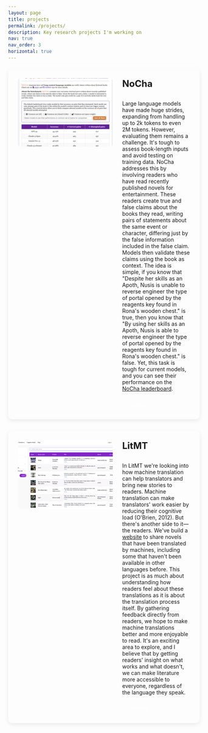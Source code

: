 ```yaml
---
layout: page
title: projects
permalink: /projects/
description: Key research projects I'm working on
nav: true
nav_order: 3
horizontal: true
---
```


<div class="projects-container">
  <!-- Project 1: NoCha -->
  <div class="project-card">
    <div class="project-image">
      <img src="/assets/img/publications/nocha_leaderboard.png" alt="NoCha">
    </div>
    <div class="project-content">
      <h2>NoCha</h2>
      <p>Large language models have made huge strides, expanding from handling up to 2k tokens to even 2M tokens. However, evaluating them remains a challenge. It's tough to assess book-length inputs and avoid testing on training data. NoCha addresses this by involving readers who have read recently published novels for entertainment. These readers create true and false claims about the books they read, writing pairs of statements about the same event or character, differing just by the false information included in the false claim. Models then validate these claims using the book as context. The idea is simple, if you know that "Despite her skills as an Apoth, Nusis is unable to reverse engineer the type of portal opened by the reagents key found in Rona's wooden chest." is true, then you know that "By using her skills as an Apoth, Nusis is able to reverse engineer the type of portal opened by the reagents key found in Rona's wooden chest." is false. Yet, this task is tough for current models, and you can see their performance on the <a href='https://novelchallenge.github.io/' target='_blank'>NoCha leaderboard</a>.</p>
      <div class="project-links">
        <a href="https://novelchallenge.github.io/" class="btn btn-sm z-depth-0" role="button" target="_blank">Website</a>
      </div>
    </div>
  </div>

  <!-- Project 2: LitMT -->
  <div class="project-card">
    <div class="project-image">
      <img src="/assets/img/publications/litmt.png" alt="LitMT">
    </div>
    <div class="project-content">
      <h2>LitMT</h2>
      <p>In LitMT we're looking into how machine translation can help translators and bring new stories to readers. Machine translation can make translators' work easier by reducing their cognitive load (O'Brien, 2012). But there's another side to it—the readers. We've build a <a href='https://www.litmt.org/' target='_blank'>website</a> to share novels that have been translated by machines, including some that haven't been available in other languages before. This project is as much about understanding how readers feel about these translations as it is about the translation process itself. By gathering feedback directly from readers, we hope to make machine translations better and more enjoyable to read. It's an exciting area to explore, and I believe that by getting readers' insight on what works and what doesn't, we can make literature more accessible to everyone, regardless of the language they speak.</p>
      <div class="project-links">
        <a href="https://www.litmt.org/" class="btn btn-sm z-depth-0" role="button" target="_blank">Website</a>
      </div>
    </div>
  </div>


</div>

<style>
  .projects-container {
    display: flex;
    flex-direction: column;
    gap: 30px;
    margin-top: 20px;
  }
  
  .project-card {
    display: flex;
    gap: 25px;
    padding: 25px;
    background-color: var(--global-bg-color);
    border: 1px solid var(--global-divider-color);
    border-radius: 10px;
    box-shadow: 0 4px 12px rgba(0,0,0,0.08);
    transition: transform 0.3s ease, box-shadow 0.3s ease;
  }
  
  .project-card:hover {
    transform: translateY(-5px);
    box-shadow: 0 10px 20px rgba(0,0,0,0.12);
  }
  
  .project-image {
    flex: 0 0 250px;
  }
  
  .project-image img {
    width: 100%;
    height: 180px;
    object-fit: cover;
    border-radius: 8px;
  }
  
  .project-content {
    flex: 1;
    display: flex;
    flex-direction: column;
  }
  
  .project-content h2 {
    margin-top: 0;
    margin-bottom: 15px;
    color: var(--global-theme-color);
    font-size: 1.5rem;
  }
  
  .project-content p {
    margin-bottom: 20px;
    flex: 1;
  }
  
  .project-links {
    display: flex;
    gap: 10px;
  }
  
  .project-links a {
    background-color: var(--global-theme-color);
    color: white;
    padding: 5px 15px;
    text-decoration: none;
    border-radius: 5px;
    font-weight: 500;
    transition: background-color 0.2s ease;
  }
  
  .project-links a:hover {
    background-color: var(--global-hover-color, var(--global-theme-color));
    opacity: 0.9;
  }
  
  @media (max-width: 768px) {
    .project-card {
      flex-direction: column;
    }
    
    .project-image {
      flex: 0 0 auto;
    }
  }
</style>
